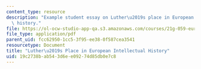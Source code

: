 ```yaml
---
content_type: resource
description: "Example student essay on Luther\u2019s place in European intellectual\
  \ history."
file: https://ol-ocw-studio-app-qa.s3.amazonaws.com/courses/21g-059-european-thought-and-culture-spring-2008/19c2738bab543d6ee09274d85db0e7c8_MIT21G_059S08_delacruz.pdf
file_type: application/pdf
parent_uid: fcc62950-1cc5-3f95-ee38-0f587cea3541
resourcetype: Document
title: "Luther\u2019s Place in European Intellectual History"
uid: 19c2738b-ab54-3d6e-e092-74d85db0e7c8
---
```

